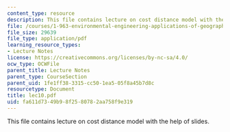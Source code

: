```yaml
---
content_type: resource
description: This file contains lecture on cost distance model with the help of slides.
file: /courses/1-963-environmental-engineering-applications-of-geographic-information-systems-fall-2004/fa611d7349b98f2580782aa758f9e319_lec10.pdf
file_size: 29639
file_type: application/pdf
learning_resource_types:
- Lecture Notes
license: https://creativecommons.org/licenses/by-nc-sa/4.0/
ocw_type: OCWFile
parent_title: Lecture Notes
parent_type: CourseSection
parent_uid: 1fe1ff38-3315-cc50-1ea5-05f8a45b7d8c
resourcetype: Document
title: lec10.pdf
uid: fa611d73-49b9-8f25-8078-2aa758f9e319
---
```

This file contains lecture on cost distance model with the help of slides.